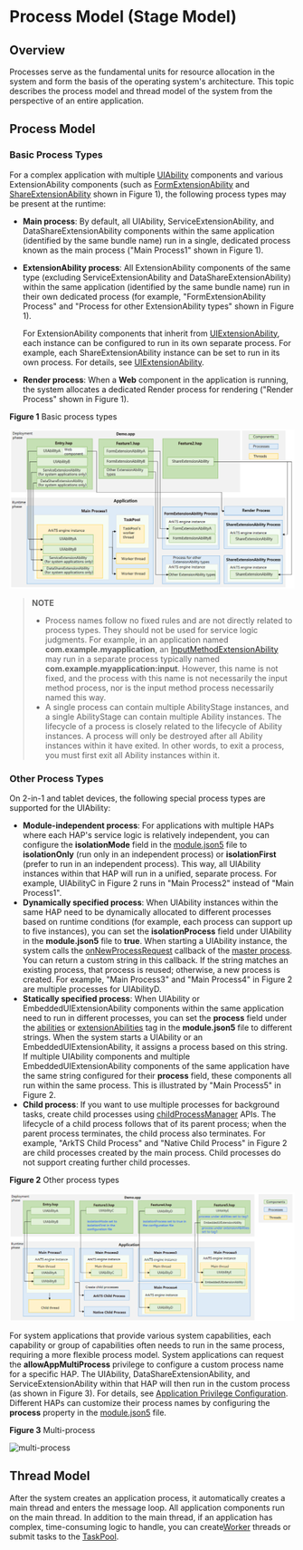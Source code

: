 # Process Model (Stage Model)
<!--Kit: Ability Kit-->
<!--Subsystem: Ability-->
<!--Owner: @SKY2001-->
<!--Designer: @yzkp-->
<!--Tester: @lixueqing513-->
<!--Adviser: @huipeizi-->

## Overview
Processes serve as the fundamental units for resource allocation in the system and form the basis of the operating system's architecture. This topic describes the process model and thread model of the system from the perspective of an entire application.

## Process Model

### Basic Process Types

For a complex application with multiple [UIAbility](../reference/apis-ability-kit/js-apis-app-ability-uiAbility.md) components and various ExtensionAbility components (such as [FormExtensionAbility](../reference/apis-form-kit/js-apis-app-form-formExtensionAbility.md) and [ShareExtensionAbility](../reference/apis-ability-kit/js-apis-app-ability-shareExtensionAbility.md) shown in Figure 1), the following process types may be present at the runtime:

- **Main process**: By default, all UIAbility<!--Del-->, ServiceExtensionAbility, and DataShareExtensionAbility<!--DelEnd--> components within the same application (identified by the same bundle name) run in a single, dedicated process known as the main process ("Main Process1" shown in Figure 1).
- **ExtensionAbility process**: All ExtensionAbility components of the same type<!--Del--> (excluding ServiceExtensionAbility and DataShareExtensionAbility)<!--DelEnd--> within the same application (identified by the same bundle name) run in their own dedicated process (for example, "FormExtensionAbility Process" and "Process for other ExtensionAbility types" shown in Figure 1).

  For ExtensionAbility components that inherit from [UIExtensionAbility](../reference/apis-ability-kit/js-apis-app-ability-uiExtensionAbility.md), each instance can be configured to run in its own separate process. For example, each ShareExtensionAbility instance can be set to run in its own process. For details, see [UIExtensionAbility](../reference/apis-ability-kit/js-apis-app-ability-uiExtensionAbility.md).

- **Render process**: When a **Web** component in the application is running, the system allocates a dedicated Render process for rendering ("Render Process" shown in Figure 1).

**Figure 1** Basic process types

![process-model-stage01](figures/process-model-stage01.png)

>**NOTE**
>
> - Process names follow no fixed rules and are not directly related to process types. They should not be used for service logic judgments. For example, in an application named **com.example.myapplication**, an [InputMethodExtensionAbility](../reference/apis-ime-kit/js-apis-inputmethod-extension-ability.md) may run in a separate process typically named **com.example.myapplication:input**. However, this name is not fixed, and the process with this name is not necessarily the input method process, nor is the input method process necessarily named this way.
> - A single process can contain multiple AbilityStage instances, and a single AbilityStage can contain multiple Ability instances. The lifecycle of a process is closely related to the lifecycle of Ability instances. A process will only be destroyed after all Ability instances within it have exited. In other words, to exit a process, you must first exit all Ability instances within it.

### Other Process Types

On 2-in-1 and tablet devices, the following special process types are supported for the UIAbility:
- **Module-independent process**: For applications with multiple HAPs where each HAP's service logic is relatively independent, you can configure the **isolationMode** field in the [module.json5](../quick-start/module-configuration-file.md#tags-in-the-configuration-file) file to **isolationOnly** (run only in an independent process) or **isolationFirst** (prefer to run in an independent process). This way, all UIAbility instances within that HAP will run in a unified, separate process. For example, UIAbilityC in Figure 2 runs in "Main Process2" instead of "Main Process1".
- **Dynamically specified process**: When UIAbility instances within the same HAP need to be dynamically allocated to different processes based on runtime conditions (for example, each process can support up to five instances), you can set the **isolationProcess** field under UIAbility in the **module.json5** file to **true**. When starting a UIAbility instance, the system calls the [onNewProcessRequest](../reference/apis-ability-kit/js-apis-app-ability-abilityStage.md#onnewprocessrequest11) callback of the [master process](ability-terminology.md#master-process). You can return a custom string in this callback. If the string matches an existing process, that process is reused; otherwise, a new process is created. For example, "Main Process3" and "Main Process4" in Figure 2 are multiple processes for UIAbilityD.
- **Statically specified process**: When UIAbility or EmbeddedUIExtensionAbility components within the same application need to run in different processes, you can set the **process** field under the [abilities](../quick-start/module-configuration-file.md#abilities) or [extensionAbilities](../quick-start/module-configuration-file.md#extensionabilities) tag in the **module.json5** file to different strings. When the system starts a UIAbility or an EmbeddedUIExtensionAbility, it assigns a process based on this string. If multiple UIAbility components and multiple EmbeddedUIExtensionAbility components of the same application have the same string configured for their **process** field, these components all run within the same process. This is illustrated by "Main Process5" in Figure 2.
- **Child process**: If you want to use multiple processes for background tasks, create child processes using [childProcessManager](../reference/apis-ability-kit/js-apis-app-ability-childProcessManager.md) APIs. The lifecycle of a child process follows that of its parent process; when the parent process terminates, the child process also terminates. For example, "ArkTS Child Process" and "Native Child Process" in Figure 2 are child processes created by the main process. Child processes do not support creating further child processes.

**Figure 2** Other process types

![process-model-stage02](figures/process-model-stage02.png)

<!--Del-->
For system applications that provide various system capabilities, each capability or group of capabilities often needs to run in the same process, requiring a more flexible process model. System applications can request the **allowAppMultiProcess** privilege to configure a custom process name for a specific HAP. The UIAbility, DataShareExtensionAbility, and ServiceExtensionAbility within that HAP will then run in the custom process (as shown in Figure 3). For details, see [Application Privilege Configuration](../../device-dev/subsystems/subsys-app-privilege-config-guide.md). Different HAPs can customize their process names by configuring the **process** property in the [module.json5](../quick-start/module-configuration-file.md#tags-in-the-configuration-file) file.

**Figure 3** Multi-process

![multi-process](figures/multi-process.png)
<!--DelEnd-->

## Thread Model

After the system creates an application process, it automatically creates a main thread and enters the message loop. All application components run on the main thread.
In addition to the main thread, if an application has complex, time-consuming logic to handle, you can create[Worker](../reference/apis-arkts/js-apis-worker.md) threads or submit tasks to the [TaskPool](../reference/apis-arkts/js-apis-taskpool.md).
